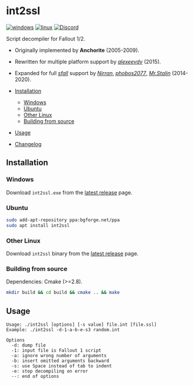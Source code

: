 # int2ssl
[![windows](https://github.com/BGforgeNet/int2ssl/workflows/msbuild/badge.svg)](https://github.com/BGforgeNet/int2ssl/actions?query=workflow%3AMSBuild)
[![linux](https://github.com/BGforgeNet/int2ssl/workflows/cmake/badge.svg)](https://github.com/BGforgeNet/int2ssl/actions?query=workflow%3ACMake)
[![Discord](https://img.shields.io/discord/401990446747877376.svg)](https://discord.gg/jxs6WRq)

Script decompiler for Fallout 1/2.

- Originally implemented by **Anchorite** (2005-2009).
- Rewritten for multiple platform support by [*alexeevdv*](https://github.com/alexeevdv) (2015).
- Expanded for full [*sfall*](https://github.com/phobos2077/sfall) support by [*Nirran*](https://github.com/nirran), [*phobos2077*](https://github.com/nirran), [*Mr.Stalin*](https://github.com/FakelsHub) (2014-2020).

- [Installation](#installation)
  - [Windows](#windows)
  - [Ubuntu](#ubuntu)
  - [Other Linux](#other-linux)
  - [Building from source](#bilding-from-source)
- [Usage](#usage)
- [Changelog](CHANGELOG.md)


## Installation

### Windows

Download `int2ssl.exe` from the [latest release](https://github.com/BGforgeNet/int2ssl/releases/latest) page.

### Ubuntu

```bash
sudo add-apt-repository ppa:bgforge.net/ppa
sudo apt install int2ssl
```

### Other Linux
Download `int2ssl` binary from the [latest release](https://github.com/BGforgeNet/int2ssl/releases/latest) page.

### Building from source

Dependencies: Cmake (>=2.8).

```bash
mkdir build && cd build && cmake .. && make
```

## Usage

```
Usage: ./int2ssl [options] [-s value] file.int [file.ssl]
Example: ./int2ssl -d-1-a-b-e-s3 random.int

Options
  -d: dump file
  -1: input file is Fallout 1 script
  -a: ignore wrong number of arguments
  -b: insert omitted arguments backward
  -s: use Space instead of tab to indent
  -e: stop decompiling on error
  --: end of options
```

